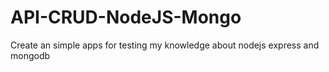 # API-CRUD-NodeJS-Mongo
Create an simple apps for testing my knowledge about nodejs express and mongodb
